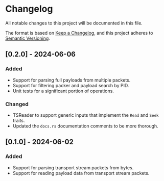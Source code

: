 # Changelog

All notable changes to this project will be documented in this file.

The format is based on [Keep a Changelog](https://keepachangelog.com/en/1.1.0/),
and this project adheres to [Semantic Versioning](https://semver.org/spec/v2.0.0.html).

## [0.2.0] - 2024-06-06

### Added

- Support for parsing full payloads from multiple packets.
- Support for filtering packer and payload search by PID.
- Unit tests for a significant portion of operations.

### Changed

- TSReader to support generic inputs that implement the `Read` and `Seek` traits.
- Updated the `docs.rs` documentation comments to be more thorough.


## [0.1.0] - 2024-06-02

### Added

- Support for parsing transport stream packets from bytes.
- Support for reading payload data from transport stream packets.